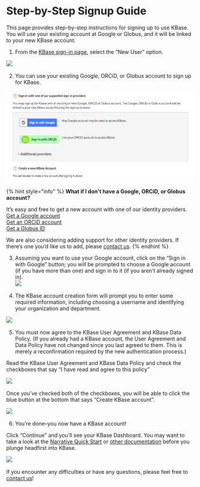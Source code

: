 # Step-by-Step Signup Guide

This page provides step-by-step instructions for signing up to use KBase. You will use your existing account at Google or Globus, and it will be linked to your new KBase account.

1. From the [KBase sign-in page](https://narrative.kbase.us/), select the “New User” option.  


![](https://kbase.us/wp-content/uploads/2017/04/new-user-button.png)

2. You can use your existing Google, ORCiD, or Globus account to sign up for KBase. 

![](../../.gitbook/assets/screen-shot-2019-11-21-at-2.26.21-pm.png)

{% hint style="info" %}
**What if I don't have a Google, ORCiD, or Globus account?**

It’s easy and free to get a new account with one of our identity providers.   
[Get a Google account](https://accounts.google.com/signup)    
[Get an ORCiD account](https://orcid.org/register)    
[Get a Globus ID](https://globusid.org/create)  
  
We are also considering adding support for other identity providers. If there’s one you’d like us to add, please [contact us](https://kbase.us/contact-us/).
{% endhint %}

3. Assuming you want to use your Google account, click on the “Sign in with Google” button; you will be prompted to choose a Google account \(if you have more than one\) and sign in to it \(if you aren’t already signed in\).  
[![](https://kbase.us/wp-content/uploads/2017/04/Screen-Shot-2017-06-06-at-2.12.28-PM.png)](https://kbase.us/wp-content/uploads/2017/04/Screen-Shot-2017-06-06-at-2.12.28-PM.png)

4. The KBase account creation form will prompt you to enter some required information, including choosing a username and identifying your organization and department.  


![](https://kbase.us/wp-content/uploads/2017/04/Screen-Shot-2017-06-07-at-3.50.33-PM.png)

5. You must now agree to the KBase User Agreement and KBase Data Policy. \(If you already had a KBase account, the User Agreement and Data Policy have not changed since you last agreed to them. This is merely a reconfirmation required by the new authentication process.\)

Read the KBase User Agreement and KBase Data Policy and check the checkboxes that say “I have read and agree to this policy”

![](https://kbase.us/wp-content/uploads/2017/04/user-policies.png)

Once you’ve checked both of the checkboxes, you will be able to click the blue button at the bottom that says “Create KBase account”.  


![](https://kbase.us/wp-content/uploads/2017/04/Screen-Shot-2017-06-07-at-3.54.47-PM.png)

6. You’re done–you now have a KBase account!  
  
Click “Continue” and you’ll see your KBase Dashboard. You may want to take a look at the [Narrative Quick Start](https://kbase.us/narrative-quick-start/) or [other documentation](https://kbase.us/narrative-guide/) before you plunge headfirst into KBase.

![](https://kbase.us/wp-content/uploads/2017/04/Screen-Shot-2017-06-07-at-3.55.02-PM.png)

If you encounter any difficulties or have any questions, please feel free to [contact us](https://kbase.us/contact-us/)!

